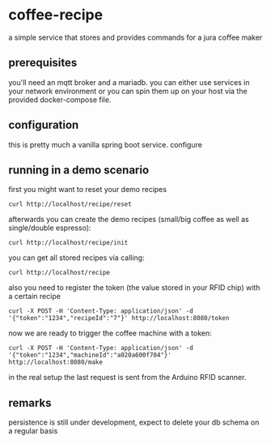 # coffee-recipe
a simple service that stores and provides commands for a jura coffee maker

## prerequisites
you'll need an mqtt broker and a mariadb. you can either use services in your
network environment or you can spin them up on your host via the provided docker-compose
file.

## configuration
this is pretty much a vanilla spring boot service. configure 

## running in a demo scenario
first you might want to reset your demo recipes
```
curl http://localhost/recipe/reset
```

afterwards you can create the demo recipes (small/big coffee as well as single/double espresso):
```
curl http://localhost/recipe/init
```

you can get all stored recipes via calling:
```
curl http://localhost/recipe
```

also you need to register the token (the value stored in your RFID chip) with a certain recipe
```
curl -X POST -H 'Content-Type: application/json' -d '{"token":"1234","recipeId":"7"}' http://localhost:8080/token
```

now we are ready to trigger the coffee machine with a token:
```
curl -X POST -H 'Content-Type: application/json' -d '{"token":"1234","machineId":"a020a600f704"}' http://localhost:8080/make
```

in the real setup the last request is sent from the Arduino RFID scanner.


## remarks
persistence is still under development, expect to delete your db
schema on a regular basis
